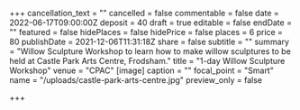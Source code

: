 +++
cancellation_text = ""
cancelled = false
commentable = false
date = 2022-06-17T09:00:00Z
deposit = 40
draft = true
editable = false
endDate = ""
featured = false
hidePlaces = false
hidePrice = false
places = 6
price = 80
publishDate = 2021-12-06T11:31:18Z
share = false
subtitle = ""
summary = "Willow Sculpture Workshop to learn how to make willow sculptures to be held at Castle Park Arts Centre, Frodsham."
title = "1-day Willow Sculpture Workshop"
venue = "CPAC"
[image]
caption = ""
focal_point = "Smart"
name = "/uploads/castle-park-arts-centre.jpg"
preview_only = false

+++
